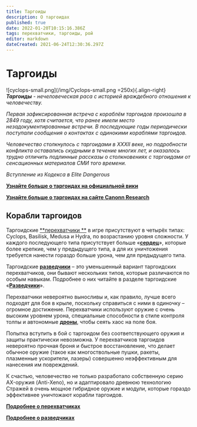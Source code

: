 ```yaml
---
title: Таргоиды
description: О таргоидах
published: true
date: 2022-01-20T10:15:16.386Z
tags: перехватчики, таргоиды, рой
editor: markdown
dateCreated: 2021-06-24T12:30:36.297Z
---
```


# Таргоиды
!\[cyclops-small.png\](/img/Cyclops-small.png =250x){.align-right} ***Таргоиды** - нечеловеческая раса с историей враждебного отношения к человечеству.*

*Первая зафиксированная встреча с кораблём таргоидов произошла в 2849 году, хотя считается, что ранее имели место незадокументированные встречи. В последующие годы периодически поступали сообщения о контактах с одинокими кораблями таргоидов.*

*Человечество столкнулось с таргоидами в XXXII веке, но подробности конфликта оставались скудными в течение многих лет, и оказалось трудно отличить подлинные рассказы о столкновениях с таргоидами от сенсационных материалов СМИ того времени.*

*Вступление из Кодекса в Elite Dangerous*

[**Узнайте больше о таргоидах на официальной вики**](https://elite-dangerous.fandom.com/wiki/Thargoid)

[**Узнайте больше о таргоидах на сайте Canonn Research**](https://canonn.science/codex/xeno-technology/)

## Корабли таргоидов
Таргоидские [**перехватчики **](/en/interceptors) в игре присутствуют в четырёх типах: Cyclops, Basilisk, Medusa и Hydra, по возрастанию уровня сложности. У каждого последующего типа присутствует больше «[**сердец**](/en/hearts)», которые более крепкие, чем у предыдущего типа, а для их уничтожения требуется нанести гораздо больше урона, чем для предыдущего типа.

Таргоидские [**разведчики**](/en/scouts) – это уменьшенный вариант таргоидских перехватчиков, они бывают нескольких типов, которые различаются по особым навыкам. Подробнее о них читайте в разделе таргоидские «[**Разведчики**](/en/scouts)».

Перехватчики невероятно выносливы и, как правило, лучше всего подходят для боя в крыле, поскольку справиться с ними в одиночку – огромное достижение. Перехватчики используют оружие с очень высоким уровнем урона, специальные способности в стиле контроля толпы и автономные [**дроны**](/en/thargon-swarms), чтобы сеять хаос на поле боя.

Попытка вступить в бой с таргоидом без соответствующего оружия и защиты практически невозможна. У перехватчиков таргоидов невероятно прочная броня и быстрое восстановление, что делает обычное оружие (такое как многоствольные пушки, ракеты, плазменные ускорители, лазеры) совершенно неэффективным для нанесения им повреждений.

К счастью, человечество не только разработало собственную серию AX-оружия (Anti-Xeno), но и адаптировало древнюю технологию Стражей в очень мощное гибридное оружие и модули, которые гораздо эффективнее уничтожают корабли таргоидов.

[**Подробнее о перехватчиках**](/en/interceptors)

[**Подробнее о разведчиках**](/en/scouts)
